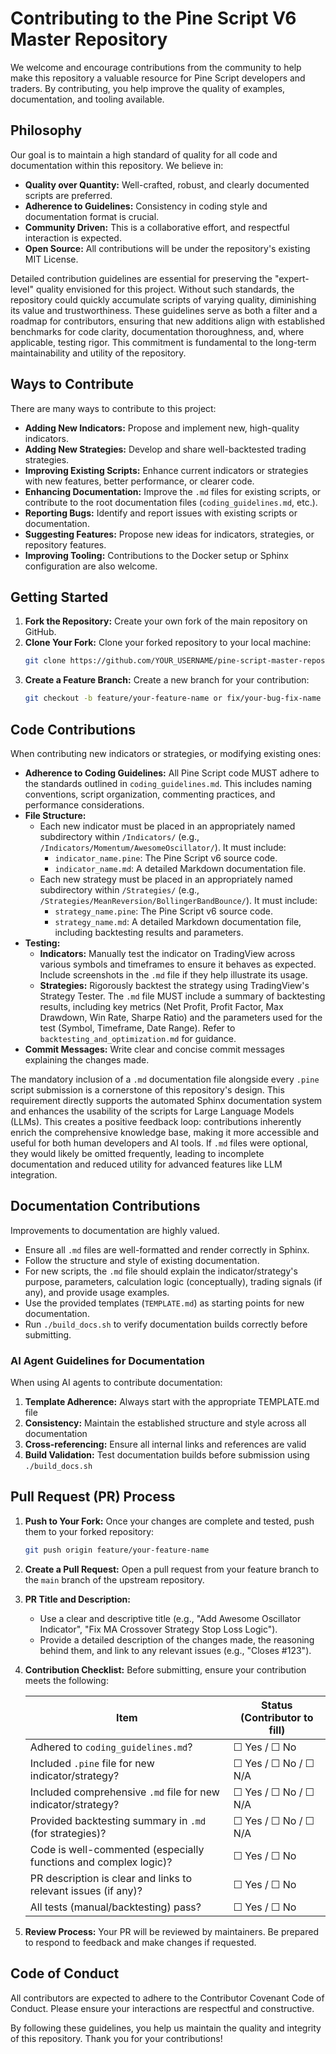 # Contributing to the Pine Script V6 Master Repository

We welcome and encourage contributions from the community to help make this repository a valuable resource for Pine Script developers and traders. By contributing, you help improve the quality of examples, documentation, and tooling available.

## Philosophy

Our goal is to maintain a high standard of quality for all code and documentation within this repository. We believe in:

*   **Quality over Quantity:** Well-crafted, robust, and clearly documented scripts are preferred.
*   **Adherence to Guidelines:** Consistency in coding style and documentation format is crucial.
*   **Community Driven:** This is a collaborative effort, and respectful interaction is expected.
*   **Open Source:** All contributions will be under the repository's existing MIT License.

Detailed contribution guidelines are essential for preserving the "expert-level" quality envisioned for this project. Without such standards, the repository could quickly accumulate scripts of varying quality, diminishing its value and trustworthiness. These guidelines serve as both a filter and a roadmap for contributors, ensuring that new additions align with established benchmarks for code clarity, documentation thoroughness, and, where applicable, testing rigor. This commitment is fundamental to the long-term maintainability and utility of the repository.

## Ways to Contribute

There are many ways to contribute to this project:

*   **Adding New Indicators:** Propose and implement new, high-quality indicators.
*   **Adding New Strategies:** Develop and share well-backtested trading strategies.
*   **Improving Existing Scripts:** Enhance current indicators or strategies with new features, better performance, or clearer code.
*   **Enhancing Documentation:** Improve the `.md` files for existing scripts, or contribute to the root documentation files (`coding_guidelines.md`, etc.).
*   **Reporting Bugs:** Identify and report issues with existing scripts or documentation.
*   **Suggesting Features:** Propose new ideas for indicators, strategies, or repository features.
*   **Improving Tooling:** Contributions to the Docker setup or Sphinx configuration are also welcome.

## Getting Started

1.  **Fork the Repository:** Create your own fork of the main repository on GitHub.
2.  **Clone Your Fork:** Clone your forked repository to your local machine:
    ```bash
    git clone https://github.com/YOUR_USERNAME/pine-script-master-repository.git
    ```
3.  **Create a Feature Branch:** Create a new branch for your contribution:
    ```bash
    git checkout -b feature/your-feature-name or fix/your-bug-fix-name
    ```

## Code Contributions

When contributing new indicators or strategies, or modifying existing ones:

*   **Adherence to Coding Guidelines:** All Pine Script code MUST adhere to the standards outlined in `coding_guidelines.md`. This includes naming conventions, script organization, commenting practices, and performance considerations.
*   **File Structure:**
    *   Each new indicator must be placed in an appropriately named subdirectory within `/Indicators/` (e.g., `/Indicators/Momentum/AwesomeOscillator/`). It must include:
        *   `indicator_name.pine`: The Pine Script v6 source code.
        *   `indicator_name.md`: A detailed Markdown documentation file.
    *   Each new strategy must be placed in an appropriately named subdirectory within `/Strategies/` (e.g., `/Strategies/MeanReversion/BollingerBandBounce/`). It must include:
        *   `strategy_name.pine`: The Pine Script v6 source code.
        *   `strategy_name.md`: A detailed Markdown documentation file, including backtesting results and parameters.
*   **Testing:**
    *   **Indicators:** Manually test the indicator on TradingView across various symbols and timeframes to ensure it behaves as expected. Include screenshots in the `.md` file if they help illustrate its usage.
    *   **Strategies:** Rigorously backtest the strategy using TradingView's Strategy Tester. The `.md` file MUST include a summary of backtesting results, including key metrics (Net Profit, Profit Factor, Max Drawdown, Win Rate, Sharpe Ratio) and the parameters used for the test (Symbol, Timeframe, Date Range). Refer to `backtesting_and_optimization.md` for guidance.
*   **Commit Messages:** Write clear and concise commit messages explaining the changes made.

The mandatory inclusion of a `.md` documentation file alongside every `.pine` script submission is a cornerstone of this repository's design. This requirement directly supports the automated Sphinx documentation system and enhances the usability of the scripts for Large Language Models (LLMs). This creates a positive feedback loop: contributions inherently enrich the comprehensive knowledge base, making it more accessible and useful for both human developers and AI tools. If `.md` files were optional, they would likely be omitted frequently, leading to incomplete documentation and reduced utility for advanced features like LLM integration.

## Documentation Contributions

Improvements to documentation are highly valued.

*   Ensure all `.md` files are well-formatted and render correctly in Sphinx.
*   Follow the structure and style of existing documentation.
*   For new scripts, the `.md` file should explain the indicator/strategy's purpose, parameters, calculation logic (conceptually), trading signals (if any), and provide usage examples.
*   Use the provided templates (`TEMPLATE.md`) as starting points for new documentation.
*   Run `./build_docs.sh` to verify documentation builds correctly before submitting.

### AI Agent Guidelines for Documentation

When using AI agents to contribute documentation:

1.  **Template Adherence:** Always start with the appropriate TEMPLATE.md file
2.  **Consistency:** Maintain the established structure and style across all documentation
3.  **Cross-referencing:** Ensure all internal links and references are valid
4.  **Build Validation:** Test documentation builds before submission using `./build_docs.sh`

## Pull Request (PR) Process

1.  **Push to Your Fork:** Once your changes are complete and tested, push them to your forked repository:
    ```bash
    git push origin feature/your-feature-name
    ```
2.  **Create a Pull Request:** Open a pull request from your feature branch to the `main` branch of the upstream repository.
3.  **PR Title and Description:**
    *   Use a clear and descriptive title (e.g., "Add Awesome Oscillator Indicator", "Fix MA Crossover Strategy Stop Loss Logic").
    *   Provide a detailed description of the changes made, the reasoning behind them, and link to any relevant issues (e.g., "Closes #123").
4.  **Contribution Checklist:** Before submitting, ensure your contribution meets the following:

    | Item                                                              | Status (Contributor to fill) |
    | ----------------------------------------------------------------- | ---------------------------- |
    | Adhered to `coding_guidelines.md`?                                | ☐ Yes / ☐ No                 |
    | Included `.pine` file for new indicator/strategy?                 | ☐ Yes / ☐ No / ☐ N/A         |
    | Included comprehensive `.md` file for new indicator/strategy?     | ☐ Yes / ☐ No / ☐ N/A         |
    | Provided backtesting summary in `.md` (for strategies)?           | ☐ Yes / ☐ No / ☐ N/A         |
    | Code is well-commented (especially functions and complex logic)?  | ☐ Yes / ☐ No                 |
    | PR description is clear and links to relevant issues (if any)?    | ☐ Yes / ☐ No                 |
    | All tests (manual/backtesting) pass?                              | ☐ Yes / ☐ No                 |

5.  **Review Process:** Your PR will be reviewed by maintainers. Be prepared to respond to feedback and make changes if requested.

## Code of Conduct

All contributors are expected to adhere to the Contributor Covenant Code of Conduct. Please ensure your interactions are respectful and constructive.

By following these guidelines, you help us maintain the quality and integrity of this repository. Thank you for your contributions!
